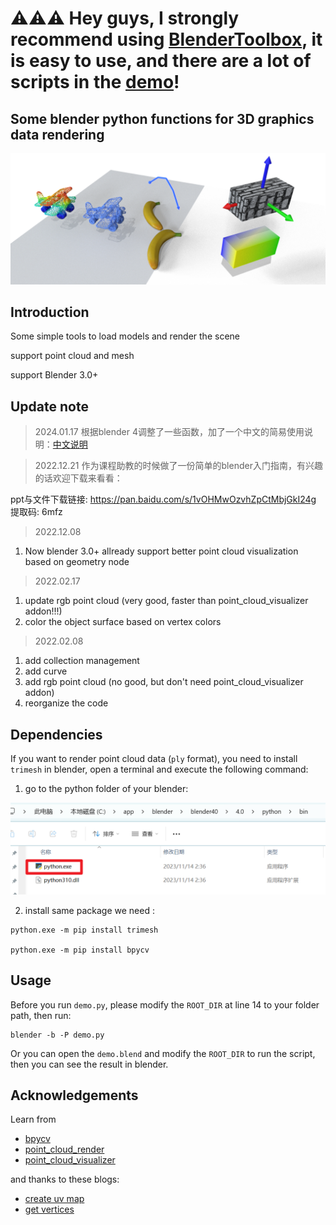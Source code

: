 

# ⚠️⚠️⚠️ Hey guys, I strongly recommend using [BlenderToolbox](https://github.com/HTDerekLiu/BlenderToolbox/), it is easy to use, and there are a lot of scripts in the [demo](https://github.com/HTDerekLiu/BlenderToolbox/tree/master/demos)!


## Some blender python functions for 3D graphics data rendering

![demo](./doc/images/page.png)


## Introduction
Some simple tools to load models and render the scene

support point cloud and mesh

support Blender 3.0+

## Update note

> 2024.01.17
根据blender 4调整了一些函数，加了一个中文的简易使用说明：[中文说明](./doc/how_to_use.md)

> 2022.12.21
作为课程助教的时候做了一份简单的blender入门指南，有兴趣的话欢迎下载来看看：
  
  ppt与文件下载链接: https://pan.baidu.com/s/1vOHMwOzvhZpCtMbjGkI24g 
  提取码: 6mfz 

> 2022.12.08
1. Now blender 3.0+ allready support better point cloud visualization based on geometry node

> 2022.02.17
1. update rgb point cloud (very good, faster than point_cloud_visualizer addon!!!)
2. color the object surface based on vertex colors
> 2022.02.08
1. add collection management
2. add curve
3. add rgb point cloud (no good, but don't need point_cloud_visualizer addon)
4. reorganize the code

## Dependencies
If you want to render point cloud data (`ply` format), you need to install `trimesh` in blender, open a terminal and execute the following command:

1. go to the python folder of your blender: 

![python](./env_data/python_path.png)

2. install same package we need :

```
python.exe -m pip install trimesh

python.exe -m pip install bpycv
```

## Usage

Before you run `demo.py`, please modify the `ROOT_DIR` at line 14 to your folder path, then run: 

```
blender -b -P demo.py
```

Or you can open the `demo.blend` and modify the `ROOT_DIR` to run the script, then you can see the result in blender.

## Acknowledgements
Learn from 
* [bpycv](https://github.com/DIYer22/bpycv)
* [point_cloud_render](https://github.com/itsumu/point_cloud_renderer)
* [point_cloud_visualizer](https://github.com/uhlik/bpy)

and thanks to these blogs:
* [create uv map](https://b3d.interplanety.org/en/how-to-create-a-new-mesh-uv-with-the-blender-python-api/)
* [get vertices](https://blenderartists.org/t/efficient-copying-of-vertex-coords-to-and-from-numpy-arrays/661467/2)
